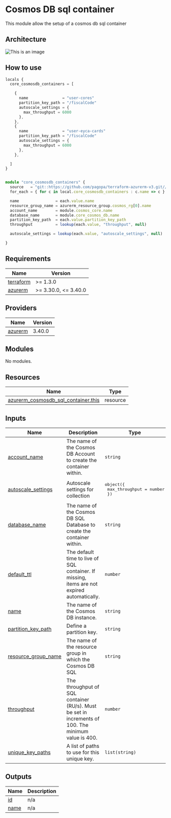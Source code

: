 # Cosmos DB sql container

This module allow the setup of a cosmos db sql container

## Architecture

![This is an image](./docs/module-arch.drawio.png)

## How to use

```ts
locals {
  core_cosmosdb_containers = [

    {
      name               = "user-cores"
      partition_key_path = "/fiscalCode"
      autoscale_settings = {
        max_throughput = 6000
      },
    },
    {
      name               = "user-eyca-cards"
      partition_key_path = "/fiscalCode"
      autoscale_settings = {
        max_throughput = 6000
      },
    },

  ]
}


module "core_cosmosdb_containers" {
  source   = "git::https://github.com/pagopa/terraform-azurerm-v3.git//cosmosdb_sql_container?ref=v3.15.0"
  for_each = { for c in local.core_cosmosdb_containers : c.name => c }

  name                = each.value.name
  resource_group_name = azurerm_resource_group.cosmos_rg[0].name
  account_name        = module.cosmos_core.name
  database_name       = module.core_cosmos_db.name
  partition_key_path  = each.value.partition_key_path
  throughput          = lookup(each.value, "throughput", null)

  autoscale_settings = lookup(each.value, "autoscale_settings", null)

}

```

<!-- markdownlint-disable -->
<!-- BEGINNING OF PRE-COMMIT-TERRAFORM DOCS HOOK -->
## Requirements

| Name | Version |
|------|---------|
| <a name="requirement_terraform"></a> [terraform](#requirement\_terraform) | >= 1.3.0 |
| <a name="requirement_azurerm"></a> [azurerm](#requirement\_azurerm) | >= 3.30.0, <= 3.40.0 |

## Providers

| Name | Version |
|------|---------|
| <a name="provider_azurerm"></a> [azurerm](#provider\_azurerm) | 3.40.0 |

## Modules

No modules.

## Resources

| Name | Type |
|------|------|
| [azurerm_cosmosdb_sql_container.this](https://registry.terraform.io/providers/hashicorp/azurerm/latest/docs/resources/cosmosdb_sql_container) | resource |

## Inputs

| Name | Description | Type | Default | Required |
|------|-------------|------|---------|:--------:|
| <a name="input_account_name"></a> [account\_name](#input\_account\_name) | The name of the Cosmos DB Account to create the container within. | `string` | n/a | yes |
| <a name="input_autoscale_settings"></a> [autoscale\_settings](#input\_autoscale\_settings) | Autoscale settings for collection | <pre>object({<br>    max_throughput = number<br>  })</pre> | `null` | no |
| <a name="input_database_name"></a> [database\_name](#input\_database\_name) | The name of the Cosmos DB SQL Database to create the container within. | `string` | n/a | yes |
| <a name="input_default_ttl"></a> [default\_ttl](#input\_default\_ttl) | The default time to live of SQL container. If missing, items are not expired automatically. | `number` | `null` | no |
| <a name="input_name"></a> [name](#input\_name) | The name of the Cosmos DB instance. | `string` | n/a | yes |
| <a name="input_partition_key_path"></a> [partition\_key\_path](#input\_partition\_key\_path) | Define a partition key. | `string` | `null` | no |
| <a name="input_resource_group_name"></a> [resource\_group\_name](#input\_resource\_group\_name) | The name of the resource group in which the Cosmos DB SQL | `string` | n/a | yes |
| <a name="input_throughput"></a> [throughput](#input\_throughput) | The throughput of SQL container (RU/s). Must be set in increments of 100. The minimum value is 400. | `number` | `null` | no |
| <a name="input_unique_key_paths"></a> [unique\_key\_paths](#input\_unique\_key\_paths) | A list of paths to use for this unique key. | `list(string)` | `[]` | no |

## Outputs

| Name | Description |
|------|-------------|
| <a name="output_id"></a> [id](#output\_id) | n/a |
| <a name="output_name"></a> [name](#output\_name) | n/a |
<!-- END OF PRE-COMMIT-TERRAFORM DOCS HOOK -->
